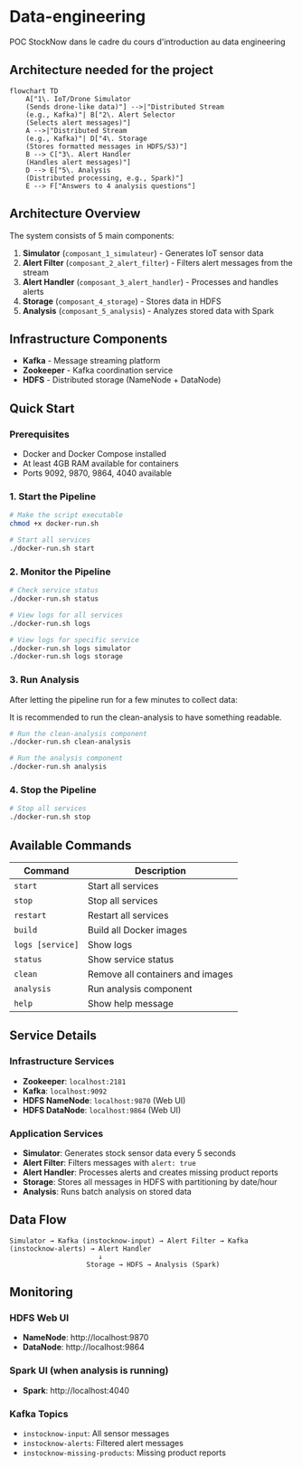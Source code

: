 # Data-engineering
POC StockNow dans le cadre du cours d'introduction au data engineering


## Architecture needed for the project

```mermaid
flowchart TD
    A["1\. IoT/Drone Simulator
    (Sends drone-like data)"] -->|"Distributed Stream
    (e.g., Kafka)"| B["2\. Alert Selector
    (Selects alert messages)"]
    A -->|"Distributed Stream
    (e.g., Kafka)"| D["4\. Storage
    (Stores formatted messages in HDFS/S3)"]
    B --> C["3\. Alert Handler
    (Handles alert messages)"]
    D --> E["5\. Analysis
    (Distributed processing, e.g., Spark)"]
    E --> F["Answers to 4 analysis questions"]
```


## Architecture Overview

The system consists of 5 main components:

1. **Simulator** (`composant_1_simulateur`) - Generates IoT sensor data
2. **Alert Filter** (`composant_2_alert_filter`) - Filters alert messages from the stream
3. **Alert Handler** (`composant_3_alert_handler`) - Processes and handles alerts
4. **Storage** (`composant_4_storage`) - Stores data in HDFS
5. **Analysis** (`composant_5_analysis`) - Analyzes stored data with Spark

## Infrastructure Components

- **Kafka** - Message streaming platform
- **Zookeeper** - Kafka coordination service
- **HDFS** - Distributed storage (NameNode + DataNode)

## Quick Start

### Prerequisites

- Docker and Docker Compose installed
- At least 4GB RAM available for containers
- Ports 9092, 9870, 9864, 4040 available

### 1. Start the Pipeline

```bash
# Make the script executable
chmod +x docker-run.sh

# Start all services
./docker-run.sh start
```

### 2. Monitor the Pipeline

```bash
# Check service status
./docker-run.sh status

# View logs for all services
./docker-run.sh logs

# View logs for specific service
./docker-run.sh logs simulator
./docker-run.sh logs storage
```

### 3. Run Analysis

After letting the pipeline run for a few minutes to collect data:

It is recommended to run the clean-analysis to have something readable.

```bash
# Run the clean-analysis component
./docker-run.sh clean-analysis
```

```bash
# Run the analysis component
./docker-run.sh analysis
```

### 4. Stop the Pipeline

```bash
# Stop all services
./docker-run.sh stop
```

## Available Commands

| Command | Description |
|---------|-------------|
| `start` | Start all services |
| `stop` | Stop all services |
| `restart` | Restart all services |
| `build` | Build all Docker images |
| `logs [service]` | Show logs |
| `status` | Show service status |
| `clean` | Remove all containers and images |
| `analysis` | Run analysis component |
| `help` | Show help message |

## Service Details

### Infrastructure Services

- **Zookeeper**: `localhost:2181`
- **Kafka**: `localhost:9092`
- **HDFS NameNode**: `localhost:9870` (Web UI)
- **HDFS DataNode**: `localhost:9864` (Web UI)

### Application Services

- **Simulator**: Generates stock sensor data every 5 seconds
- **Alert Filter**: Filters messages with `alert: true`
- **Alert Handler**: Processes alerts and creates missing product reports
- **Storage**: Stores all messages in HDFS with partitioning by date/hour
- **Analysis**: Runs batch analysis on stored data

## Data Flow

```
Simulator → Kafka (instocknow-input) → Alert Filter → Kafka (instocknow-alerts) → Alert Handler
                      ↓
                   Storage → HDFS → Analysis (Spark)
```

## Monitoring

### HDFS Web UI
- **NameNode**: http://localhost:9870
- **DataNode**: http://localhost:9864

### Spark UI (when analysis is running)
- **Spark**: http://localhost:4040

### Kafka Topics
- `instocknow-input`: All sensor messages
- `instocknow-alerts`: Filtered alert messages
- `instocknow-missing-products`: Missing product reports
